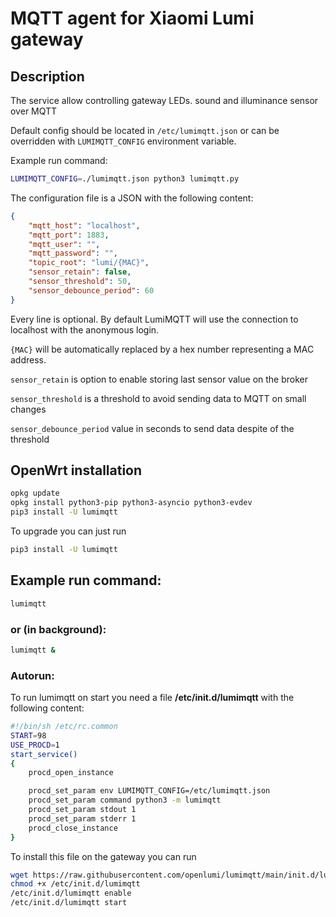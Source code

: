 # MQTT agent for Xiaomi Lumi gateway

## Description

The service allow controlling gateway LEDs. sound and illuminance 
sensor over MQTT

Default config should be located in `/etc/lumimqtt.json` or 
can be overridden with `LUMIMQTT_CONFIG` environment variable.

Example run command:

```sh 
LUMIMQTT_CONFIG=./lumimqtt.json python3 lumimqtt.py
```

The configuration file is a JSON with the following content:

```json
{
    "mqtt_host": "localhost",
    "mqtt_port": 1883,
    "mqtt_user": "",
    "mqtt_password": "",
    "topic_root": "lumi/{MAC}",
    "sensor_retain": false,
    "sensor_threshold": 50,
    "sensor_debounce_period": 60
}
```
Every line is optional. By default LumiMQTT will use the connection
to localhost with the anonymous login.

`{MAC}` will be automatically replaced by a hex number representing a MAC address.

`sensor_retain` is option to enable storing last sensor value on the broker

`sensor_threshold` is a threshold to avoid sending data to MQTT on small 
changes

`sensor_debounce_period` value in seconds to send data despite of the threshold


## OpenWrt installation

```sh 
opkg update 
opkg install python3-pip python3-asyncio python3-evdev
pip3 install -U lumimqtt
```

To upgrade you can just run

```sh
pip3 install -U lumimqtt
```

## Example run command:

```sh
lumimqtt
```

### or (in background):

```sh
lumimqtt &
```

### Autorun:
To run lumimqtt on start you need a file 
 **/etc/init.d/lumimqtt** with the following content:

```sh
#!/bin/sh /etc/rc.common
START=98
USE_PROCD=1
start_service()
{
    procd_open_instance

    procd_set_param env LUMIMQTT_CONFIG=/etc/lumimqtt.json
    procd_set_param command python3 -m lumimqtt
    procd_set_param stdout 1
    procd_set_param stderr 1
    procd_close_instance
}
```

To install this file on the gateway you can run

```sh
wget https://raw.githubusercontent.com/openlumi/lumimqtt/main/init.d/lumimqtt -O /etc/init.d/lumimqtt
chmod +x /etc/init.d/lumimqtt
/etc/init.d/lumimqtt enable
/etc/init.d/lumimqtt start
```
